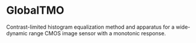 # GlobalTMO
Contrast-limited histogram equalization method and apparatus for a wide-dynamic range CMOS image sensor with a monotonic response.
